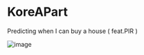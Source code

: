 # KoreAPart
Predicting when I can buy a house ( feat.PIR ) 


![image](https://user-images.githubusercontent.com/53653584/216432737-ec47ec51-032a-4481-ba84-91b53baee4b3.png)
